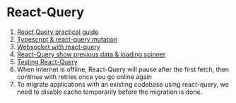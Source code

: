# React-Query

1. [React Query practical guide](https://tkdodo.eu/blog/effective-react-query-keys)
2. [Typescript & react-query mutation](https://www.youtube.com/watch?v=ZbhGXD8KpQ8&ab_channel=LeoRoese)
3. [Websocket with react-query](https://tkdodo.eu/blog/using-web-sockets-with-react-query)
4. [React-Query show previous data & loading spinner](https://gist.github.com/katesroad/0122fe29306a5d59087c5de014befe53)
5. [Testing React-Query](https://www.youtube.com/watch?v=ZfvOHRX-FDM&ab_channel=MaksimIvanov)
6. When internet is offline, React-Query will pause after the first fetch, then continue with retries once you go online again
7. To migrate applications with an existing codebase using react-query, we need to disable cache temporarily before the migration is done.

